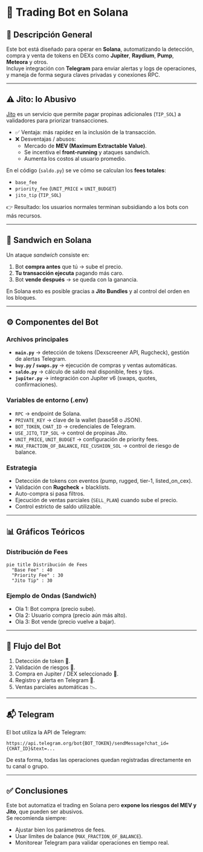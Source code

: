# 🚀 Trading Bot en Solana

## 📌 Descripción General
Este bot está diseñado para operar en **Solana**, automatizando la detección, compra y venta de tokens en DEXs como **Jupiter**, **Raydium**, **Pump**, **Meteora** y otros.  
Incluye integración con **Telegram** para enviar alertas y logs de operaciones, y maneja de forma segura claves privadas y conexiones RPC.

---

## ⚠️ Jito: lo Abusivo
[Jito](https://jito.network/) es un servicio que permite pagar propinas adicionales (`TIP_SOL`) a validadores para priorizar transacciones.  
- ✅ Ventaja: más rapidez en la inclusión de la transacción.  
- ❌ Desventajas / abusos:
  - Mercado de **MEV (Maximum Extractable Value)**.  
  - Se incentiva el **front-running** y ataques sandwich.  
  - Aumenta los costos al usuario promedio.  

En el código (`saldo.py`) se ve cómo se calculan los **fees totales**:  
- `base_fee`  
- `priority_fee` (`UNIT_PRICE` × `UNIT_BUDGET`)  
- `jito_tip` (`TIP_SOL`)  

👉 Resultado: los usuarios normales terminan subsidiando a los bots con más recursos.

---

## 🥪 Sandwich en Solana
Un ataque *sandwich* consiste en:  
1. Bot **compra antes** que tú → sube el precio.  
2. **Tu transacción ejecuta** pagando más caro.  
3. Bot **vende después** → se queda con la ganancia.  

En Solana esto es posible gracias a **Jito Bundles** y al control del orden en los bloques.

---

## ⚙️ Componentes del Bot

### Archivos principales
- **`main.py`** → detección de tokens (Dexscreener API, Rugcheck), gestión de alertas Telegram.  
- **`buy.py` / `swaps.py`** → ejecución de compras y ventas automáticas.  
- **`saldo.py`** → cálculo de saldo real disponible, fees y tips.  
- **`jupiter.py`** → integración con Jupiter v6 (swaps, quotes, confirmaciones).  

### Variables de entorno (.env)
- `RPC` → endpoint de Solana.  
- `PRIVATE_KEY` → clave de la wallet (base58 o JSON).  
- `BOT_TOKEN`, `CHAT_ID` → credenciales de Telegram.  
- `USE_JITO`, `TIP_SOL` → control de propinas Jito.  
- `UNIT_PRICE`, `UNIT_BUDGET` → configuración de priority fees.  
- `MAX_FRACTION_OF_BALANCE`, `FEE_CUSHION_SOL` → control de riesgo de balance.  

### Estrategia
- Detección de tokens con eventos (pump, rugged, tier-1, listed_on_cex).  
- Validación con **Rugcheck** + blacklists.  
- Auto-compra si pasa filtros.  
- Ejecución de ventas parciales (`SELL_PLAN`) cuando sube el precio.  
- Control estricto de saldo utilizable.  

---

## 📊 Gráficos Teóricos

### Distribución de Fees
```mermaid
pie title Distribución de Fees
  "Base Fee" : 40
  "Priority Fee" : 30
  "Jito Tip" : 30
```

### Ejemplo de Ondas (Sandwich)
- Ola 1: Bot compra (precio sube).  
- Ola 2: Usuario compra (precio aún más alto).  
- Ola 3: Bot vende (precio vuelve a bajar).  

---

## 🔗 Flujo del Bot
1. Detección de token 📡.  
2. Validación de riesgos 🚦.  
3. Compra en Jupiter / DEX seleccionado 💸.  
4. Registro y alerta en Telegram 📲.  
5. Ventas parciales automáticas 📉.  

---

## 📬 Telegram
El bot utiliza la API de Telegram:  
```
https://api.telegram.org/bot{BOT_TOKEN}/sendMessage?chat_id={CHAT_ID}&text=...
```

De esta forma, todas las operaciones quedan registradas directamente en tu canal o grupo.  

---

## ✅ Conclusiones
Este bot automatiza el trading en Solana pero **expone los riesgos del MEV y Jito**, que pueden ser abusivos.  
Se recomienda siempre:  
- Ajustar bien los parámetros de fees.  
- Usar límites de balance (`MAX_FRACTION_OF_BALANCE`).  
- Monitorear Telegram para validar operaciones en tiempo real.  
